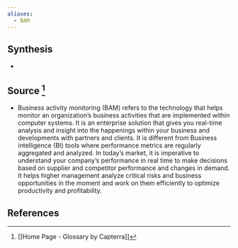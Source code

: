 ```yaml
---
aliases:
  - BAM
---
```

## Synthesis
- 
## Source [^1]
- Business activity monitoring (BAM) refers to the technology that helps monitor an organization’s business activities that are implemented within computer systems. It is an enterprise solution that gives you real-time analysis and insight into the happenings within your business and developments with partners and clients. It is different from Business intelligence (BI) tools where performance metrics are regularly aggregated and analyzed. In today’s market, it is imperative to understand your company’s performance in real time to make decisions based on supplier and competitor performance and changes in demand. It helps higher management analyze critical risks and business opportunities in the moment and work on them efficiently to optimize productivity and profitability.
## References

[^1]: [[Home Page - Glossary by Capterra]]